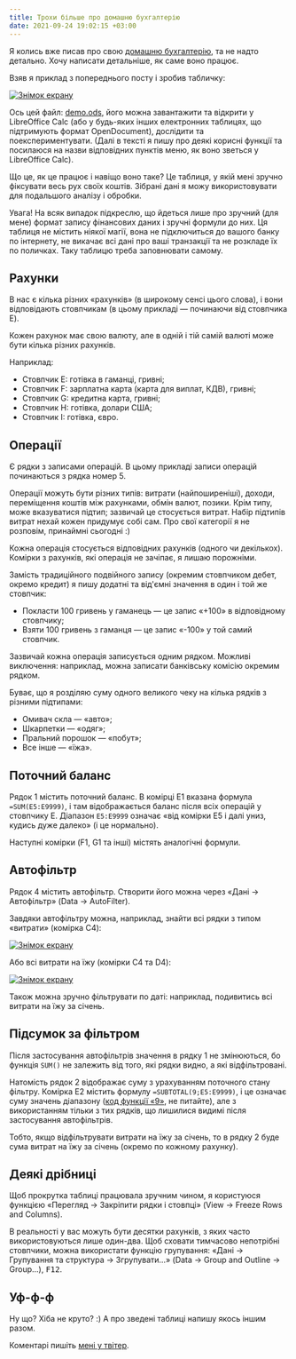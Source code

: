 ```yaml
---
title: Трохи більше про домашню бухгалтерію
date: 2021-09-24 19:02:15 +03:00
---
```


Я колись вже писав про свою [домашню бухгалтерію][1], та не надто детально. Хочу написати детальніше, як саме воно працює.

Взяв я приклад з попереднього посту і зробив табличку:

[![Знімок екрану](/uploads/ledger1.png)](/uploads/ledger1.png)

Ось цей файл: [demo.ods][2], його можна завантажити та відкрити у LibreOffice Calc (або у будь-яких інших електронних таблицях, що підтримують формат OpenDocument), дослідити та поекспериментувати. (Далі в тексті я пишу про деякі корисні функції та посилаюся на назви відповідних пунктів меню, як воно зветься у LibreOffice Calc).

Що це, як це працює і навіщо воно таке? Це таблиця, у якій мені зручно фіксувати весь рух своїх коштів. Зібрані дані я можу використовувати для подальшого аналізу і обробки.

Увага! На всяк випадок підкреслю, що йдеться лише про зручний (для мене) формат запису фінансових даних і зручні формули до них. Ця таблиця не містить ніякої магії, вона не підключиться до вашого банку по інтернету, не викачає всі дані про ваші транзакції та не розкладе їх по поличках. Таку таблицю треба заповнювати самому.


Рахунки
-------

В нас є кілька різних «рахунків» (в широкому сенсі цього слова), і вони відповідають стовпчикам (в цьому прикладі — починаючи від стовпчика E).

Кожен рахунок має свою валюту, але в одній і тій самій валюті може бути кілька різних рахунків.

Наприклад:

 - Стовпчик E: готівка в гаманці, гривні;
 - Стовпчик F: зарплатна карта (карта для виплат, КДВ), гривні;
 - Стовпчик G: кредитна карта, гривні;
 - Стовпчик H: готівка, долари США;
 - Стовпчик I: готівка, євро.


Операції
--------

Є рядки з записами операцій. В цьому прикладі записи операцій починаються з рядка номер 5.

Операції можуть бути різних типів: витрати (найпоширеніші), доходи, переміщення коштів між рахунками, обмін валют, позики. Крім типу, може вказуватися підтип; зазвичай це стосується витрат. Набір підтипів витрат нехай кожен придумує собі сам. Про свої категорії я не розповім, принаймні сьогодні :)

Кожна операція стосується відповідних рахунків (одного чи декількох). Комірки з рахунків, які операція не зачіпає, я лишаю порожніми.

Замість традиційного подвійного запису (окремим стовпчиком дебет, окремо кредит) я пишу додатні та від'ємні значення в один і той же стовпчик:

 - Покласти 100 гривень у гаманець — це запис «+100» в відповідному стовпчику;
 - Взяти 100 гривень з гаманця — це запис «-100» у той самий стовпчик.

Зазвичай кожна операція записується одним рядком. Можливі виключення: наприклад, можна записати банківську комісію окремим рядком.

Буває, що я розділяю суму одного великого чеку на кілька рядків з різними підтипами:

 - Омивач скла — «авто»;
 - Шкарпетки — «одяг»;
 - Пральний порошок — «побут»;
 - Все інше — «їжа».


Поточний баланс
---------------

Рядок 1 містить поточний баланс. В комірці E1 вказана формула `=SUM(E5:E9999)`, і там відображається баланс після всіх операцій у стовпчику E. Діапазон `E5:E9999` означає «від комірки E5 і далі униз, кудись дуже далеко» (і це нормально).

Наступні комірки (F1, G1 та інші) містять аналогічні формули.


Автофільтр
----------

Рядок 4 містить автофільтр. Створити його можна через  «Дані → Автофільтр» (<span lang="en">Data → AutoFilter</span>).

Завдяки автофільтру можна, наприклад, знайти всі рядки з типом «витрати» (комірка C4):

[![Знімок екрану](/uploads/ledger2.png)](/uploads/ledger2.png)

Або всі витрати на їжу (комірки C4 та D4):

[![Знімок екрану](/uploads/ledger3.png)](/uploads/ledger3.png)

Також можна зручно фільтрувати по даті: наприклад, подивитись всі витрати на їжу за січень.


Підсумок за фільтром
--------------------

Після застосування автофільтрів значення в рядку 1 не змінюються, бо функція `SUM()` не залежить від того, які рядки видно, а які відфільтровані.

Натомість рядок 2 відображає суму з урахуванням поточного стану фільтру. Комірка E2 містить формулу `=SUBTOTAL(9;E5:E9999)`, і це означає суму значень діапазону ([код функції «9»][3], не питайте), але з використанням тільки з тих рядків, що лишилися видимі після застосування автофільтрів.

Тобто, якщо відфільтрувати витрати на їжу за січень, то в рядку 2 буде сума витрат на їжу за січень (окремо по кожному рахунку). 


Деякі дрібниці
--------------

Щоб прокрутка таблиці працювала зручним чином, я користуюся функцією «Перегляд → Закріпити рядки і стовпці» (<span lang="en">View → Freeze Rows and Columns</span>).

В реальності у вас можуть бути десятки рахунків, з яких часто використовуються лише один-два. Щоб сховати тимчасово непотрібні стовпчики, можна використати функцію групування: «Дані → Групування та структура → Згрупувати…» (<span lang="en">Data → Group and Outline → Group…</span>), <kbd>F12</kbd>.


Уф-ф-ф
------

Ну що? Хіба не круто? :) А про зведені таблиці напишу якось іншим разом.

Коментарі пишіть [мені у твітер][4].

[1]: /2020/08/19/new-ledger-explained.html
[2]: /uploads/demo.ods
[3]: https://wiki.documentfoundation.org/Documentation/Calc_Functions/SUBTOTAL#Arguments:
[4]: https://twitter.com/kastaneda/status/1441477674246021122
